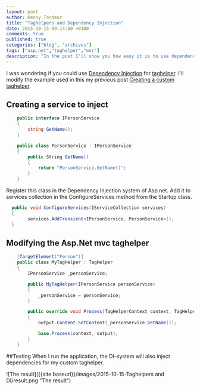 ```yaml
---
layout: post
author: Kenny Tordeur
title: "Taghelpers and Dependency Injection"
date: 2015-10-15 09:14:00 +0100
comments: true
published: true
categories: ["blog", "archives"]
tags: ["asp.net","taghelper","mvc"]
description: "In the post I'll show you how easy it is to use dependency injection in an Asp.net mvc taghelper."
---
```




I was wondering if you could use [Dependency Injection](https://en.wikipedia.org/wiki/Dependency_injection "Dependency Injection") for [taghelper](http://docs.asp.net/projects/mvc/en/latest/views/tag-helpers/intro.html "What are taghelpers?"). I'll modify the example used in this my previous post [Creating a custom taghelper]({{site.baseurl}}/post/2015/10/14/creating-a-custom-taghelper "Creating a custom taghelper").

## Creating a service to inject
```csharp
    public interface IPersonService
    {
        string GetName();
    }

    public class PersonService : IPersonService
    {
        public String GetName()
        {
            return "PersonService.GetName()";
        }
    }
```

Register this class in the Dependency Injection system of Asp.net. Add it to services collection in the ConfigureServices method from the Startup class.

```csharp
  public void ConfigureServices(IServiceCollection services)
  {
        services.AddTransient<IPersonService, PersonService>();
  }
```

## Modifying the Asp.Net mvc taghelper
```csharp
    [TargetElement("Person")]
    public class MyTagHelper : TagHelper
    {
        IPersonService _personService;

        public MyTagHelper(IPersonService personService)
        {
            _personService = personService;
        }

        public override void Process(TagHelperContext context, TagHelperOutput output)
        {
            output.Content.SetContent(_personService.GetName());

            base.Process(context, output);
        }
    }
```

##Testing
When I run the application, the DI-system will also inject dependencies for my custom taghelper.

![The result]({{site.baseurl}}/images/2015-10-15-Taghelpers and DI/result.png "The result")



